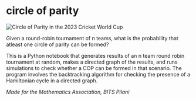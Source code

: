 # circle of parity  
![Circle of Parity in the 2023 Cricket World Cup](https://static.inshorts.com/inshorts/images/v1/variants/jpg/m/2023/11_nov/22_wed/img_1700623764821_895.jpg)

Given a round-robin tournament of n teams, what is the probability that atleast one circle of parity can be formed?  

This is a Python notebook that generates results of an n team round robin tournament at random, makes a directed graph of the results, and runs simulations to check whether a COP can be formed in that scenario. The program involves the backtracking algorithm for checking the presence of a Hamiltonian cycle in a directed graph.    

_Made for the Mathematics Association, BITS Pilani_
